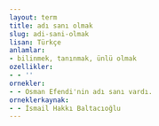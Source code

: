 ```yaml
---
layout: term
title: adı sanı olmak
slug: adi-sani-olmak
lisan: Türkçe
anlamlar:
- bilinmek, tanınmak, ünlü olmak
ozellikler:
- - ''
ornekler:
- - Osman Efendi'nin adı sanı vardı.
orneklerkaynak:
- - İsmail Hakkı Baltacıoğlu
---
```

